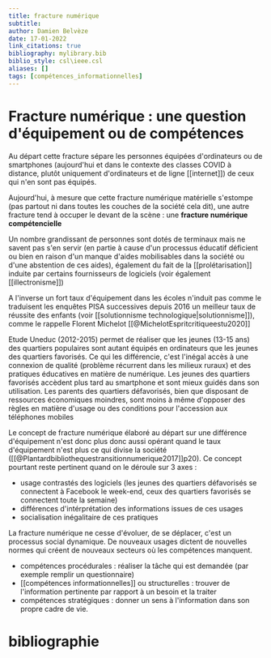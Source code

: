 ```yaml
---
title: fracture numérique
subtitle:
author: Damien Belvèze
date: 17-01-2022
link_citations: true
bibliography: mylibrary.bib
biblio_style: csl\ieee.csl
aliases: []
tags: [compétences_informationnelles]
---
```


# Fracture numérique : une question d'équipement ou de compétences

Au départ cette fracture sépare les personnes équipées d'ordinateurs ou de smartphones (aujourd'hui et dans le contexte des classes COVID à distance, plutôt uniquement d'ordinateurs et de ligne [[internet]]) de ceux qui n'en sont pas équipés. 

Aujourd'hui, à mesure que cette fracture numérique matérielle s'estompe (pas partout ni dans toutes les couches de la société cela dit), une autre fracture tend à occuper le devant de la scène : une **fracture numérique compétencielle**

Un nombre grandissant de personnes sont dotés de terminaux mais ne savent pas s'en servir (en partie à cause d'un processus éducatif déficient ou bien en raison d'un manque d'aides mobilisables dans la société ou d'une abstention de ces aides), également du fait de la [[prolétarisation]] induite par certains fournisseurs de logiciels (voir également [[illectronisme]])

A l'inverse un fort taux d'équipement dans les écoles n'induit pas comme le traduisent les enquêtes PISA successives depuis 2016 un meilleur taux de réussite des enfants (voir [[solutionnisme technologique|solutionnisme]]), comme le rappelle Florent Michelot [[@MichelotEspritcritiqueestu2020]]

Etude Uneduc (2012-2015) permet de réaliser que les jeunes (13-15 ans) des quartiers populaires sont autant équipés en ordinateurs que les jeunes des quartiers favorisés. Ce qui les différencie, c'est l'inégal accès à une connexion de qualité (problème récurrent dans les milieux ruraux) et des pratiques éducatives en matière de numérique. Les jeunes des quartiers favorisés accèdent plus tard au smartphone et sont mieux guidés dans son utilisation. Les parents des quartiers défavorisés, bien que disposant de ressources économiques moindres, sont moins à même d'opposer des règles en matière d'usage ou des conditions pour l'accession aux téléphones mobiles

Le concept de fracture numérique élaboré au départ sur une différence d'équipement n'est donc plus donc aussi opérant quand le taux d'équipement n'est plus ce qui divise la société ([[@Plantardbibliothequestransitionnumerique2017]]p20). 
Ce concept pourtant reste pertinent quand on le déroule sur 3 axes : 
- usage contrastés des logiciels (les jeunes des quartiers défavorisés se connectent à Facebook le week-end, ceux des quartiers favorisés se connectent toute la semaine)
- différences d'intérprétation des informations issues de ces usages
- socialisation inégalitaire de ces pratiques

La fracture numérique ne cesse d'évoluer, de se déplacer, c'est un processus social dynamique. De nouveaux usages dictent de nouvelles normes qui créent de nouveaux secteurs où les compétences manquent. 

- compétences procédurales : réaliser la tâche qui est demandée (par exemple remplir un questionnaire)
- [[compétences informationnelles]] ou structurelles : trouver de l'information pertinente par rapport à un besoin et la traiter
- compétences stratégiques : donner un sens à l'information dans son propre cadre de vie. 



# bibliographie

